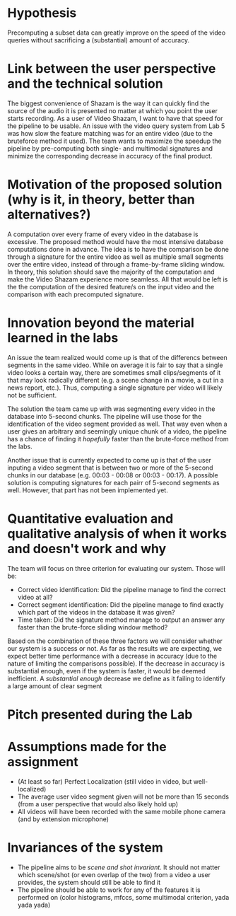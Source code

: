 # Hypothesis
Precomputing a subset data can greatly improve on the speed of the video queries without sacrificing a (substantial) amount of accuracy.

# Link between the user perspective and the technical solution
The biggest convenience of Shazam is the way it can quickly find the source of the audio it is presented no matter at which you point the user starts recording. As a user of Video Shazam, I want to have that speed for the pipeline to be usable. An issue with the video query system from Lab 5 was how slow the feature matching was for an entire video (due to the bruteforce method it used). The team wants to maximize the speedup the pipeline by pre-computing both single- and multimodal signatures and minimize the corresponding decrease in accuracy of the final product.

# Motivation of the proposed solution (why is it, in theory, better than alternatives?)
A computation over every frame of every video in the database is excessive. The proposed method would have the most intensive database computations done in advance. The idea is to have the comparison be done through a signature for the entire video as well as multiple small segments over the entire video, instead of through a frame-by-frame sliding window. In theory, this solution should save the majority of the computation and make the Video Shazam experience more seamless. All that would be left is the the computation of the desired feature/s on the input video and the comparison with each precomputed signature.

# Innovation beyond the material learned in the labs
An issue the team realized would come up is that of the differencs between segments in the same video. While on average it is fair to say that a single video looks a certain way, there are sometimes small clips/segments of it that may look radically different (e.g. a scene change in a movie, a cut in a news report, etc.). Thus, computing a single signature per video will likely not be sufficient.

The solution the team came up with was segmenting every video in the database into 5-second chunks. The pipeline will use those for the identification of the video segment provided as well. That way even when a user gives an arbitrary and seemingly unique chunk of a video, the pipeline has a chance of finding it *hopefully* faster than the brute-force method from the labs.

Another issue that is currently expected to come up is that of the user inputing a video segment that is between two or more of the 5-second chunks in our database (e.g. 00:03 - 00:08 or 00:03 - 00:17). A possible solution is computing signatures for each pairr of 5-second segments as well. However, that part has not been implemented yet.

# Quantitative evaluation and qualitative analysis of when it works and doesn't work and why
The team will focus on three criterion for evaluating our system. Those will be:

- Correct video identification: Did the pipeline manage to find the correct video at all?
- Correct segment identification: Did the pipeline manage to find exactly which part of the videos in the database it was given?
- Time taken: Did the signature method manage to output an answer any faster than the brute-force sliding window method?

Based on the combination of these three factors we will consider whether our system is a success or not. As far as the results we are expecting, we expect better time performance with a decrease in accuracy (due to the nature of limiting the comparisons possible). If the decrease in accuracy is substantial enough, even if the system is faster, it would be deemed inefficient. A *substantial enough* decrease we define as it failing to identify a large amount of clear segment

# Pitch presented during the Lab

# Assumptions made for the assignment
- (At least so far) Perfect Localization (still video in video, but well-localized)
- The average user video segment given will not be more than 15 seconds (from a user perspective that would also likely hold up)
- All videos will have been recorded with the same mobile phone camera (and by extension microphone)

# Invariances of the system
- The pipeline aims to be *scene and shot invariant*. It should not matter which scene/shot (or even overlap of the two) from a video a user provides, the system should still be able to find it
- The pipeline should be able to work for any of the features it is performed on (color histograms, mfccs, some multimodal criterion, yada yada yada)
